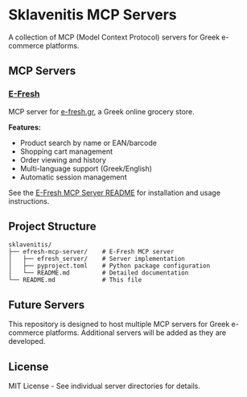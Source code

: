 # Sklavenitis MCP Servers

A collection of MCP (Model Context Protocol) servers for Greek e-commerce platforms.

## MCP Servers

### [E-Fresh](./efresh-mcp-server/)

MCP server for [e-fresh.gr](https://www.e-fresh.gr), a Greek online grocery store.

**Features:**
- Product search by name or EAN/barcode
- Shopping cart management
- Order viewing and history
- Multi-language support (Greek/English)
- Automatic session management

See the [E-Fresh MCP Server README](./efresh-mcp-server/README.md) for installation and usage instructions.

## Project Structure

```
sklavenitis/
├── efresh-mcp-server/    # E-Fresh MCP server
│   ├── efresh_server/    # Server implementation
│   ├── pyproject.toml    # Python package configuration
│   └── README.md         # Detailed documentation
└── README.md             # This file
```

## Future Servers

This repository is designed to host multiple MCP servers for Greek e-commerce platforms. Additional servers will be added as they are developed.

## License

MIT License - See individual server directories for details.
